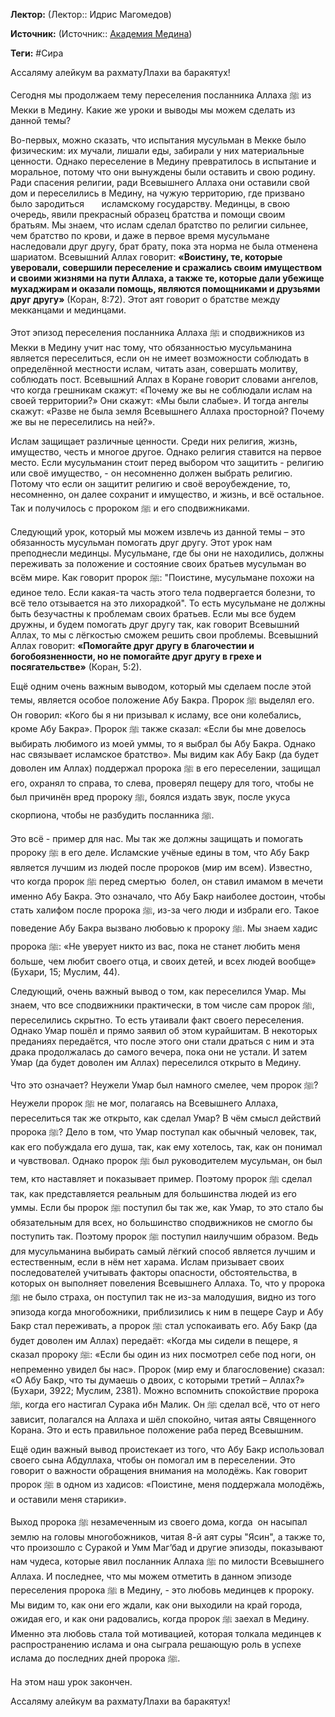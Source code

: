 **Лектор:** (Лектор:: Идрис Магомедов)

**Источник:** (Источник:: [Академия Медина](https://web.medinaschool.org/school/))

**Теги:** #Сира

Ассаляму алейкум ва рахматуЛлахи ва баракятух!


Сегодня мы продолжаем тему переселения посланника Аллаха ﷺ из Мекки в Медину. Какие же уроки и выводы мы можем сделать из данной темы?


Во-первых, можно сказать, что испытания мусульман в Мекке было физическим: их мучали, лишали еды, забирали у них материальные ценности. Однако переселение в Медину превратилось в испытание и моральное, потому что они вынуждены были оставить и свою родину. Ради спасения религии, ради Всевышнего Аллаха они оставили свой дом и переселились в Медину, на чужую территорию, где призвано было зародиться       исламскому государству. Мединцы, в свою очередь, явили прекрасный образец братства и помощи своим братьям. Мы знаем, что ислам сделал братство по религии сильнее, чем братство по крови, и даже в первое время мусульмане наследовали друг другу, брат брату, пока эта норма не была отменена шариатом. Всевышний Аллах говорит: **«Воистину, те, которые уверовали, совершили переселение и сражались своим имуществом и своими жизнями на пути Аллаха, а также те, которые дали убежище мухаджирам и оказали помощь, являются помощниками и друзьями друг другу»** (Коран, 8:72). Этот аят говорит о братстве между мекканцами и мединцами.


Этот эпизод переселения посланника Аллаха ﷺ и сподвижников из Мекки в Медину учит нас тому, что обязанностью мусульманина является переселиться, если он не имеет возможности соблюдать в определённой местности ислам, читать азан, совершать молитву, соблюдать пост. Всевышний Аллах в Коране говорит словами ангелов, что когда грешникам скажут: «Почему же вы не соблюдали ислам на своей территории?» Они скажут: «Мы были слабые». И тогда ангелы скажут: «Разве не была земля Всевышнего Аллаха просторной? Почему же вы не переселились на ней?».


Ислам защищает различные ценности. Среди них религия, жизнь, имущество, честь и многое другое. Однако религия ставится на первое место. Если мусульманин стоит перед выбором что защитить - религию или своё имущество, - он несомненно должен выбрать религию. Потому что если он защитит религию и своё вероубеждение, то, несомненно, он далее сохранит и имущество, и жизнь, и всё остальное. Так и получилось с пророком ﷺ и его сподвижниками.


Следующий урок, который мы можем извлечь из данной темы – это обязанность мусульман помогать друг другу. Этот урок нам преподнесли мединцы. Мусульмане, где бы они не находились, должны переживать за положение и состояние своих братьев мусульман во всём мире. Как говорит пророк ﷺ: "Поистине, мусульмане похожи на единое тело. Если какая-та часть этого тела подвергается болезни, то всё тело отзывается на это лихорадкой". То есть мусульмане не должны быть безучастны к проблемам своих братьев. Если мы все будем дружны, и будем помогать друг другу так, как говорит Всевышний Аллах, то мы с лёгкостью сможем решить свои проблемы. Всевышний Аллах говорит: **«Помогайте друг другу в благочестии и богобоязненности, но не помогайте друг другу в грехе и посягательстве»** (Коран, 5:2).


Ещё одним очень важным выводом, который мы сделаем после этой темы, является особое положение Абу Бакра. Пророк ﷺ выделял его. Он говорил: «Кого бы я ни призывал к исламу, все они колебались, кроме Абу Бакра». Пророк ﷺ также сказал: «Если бы мне довелось выбирать любимого из моей уммы, то я выбрал бы Абу Бакра. Однако нас связывает исламское братство». Мы видим как Абу Бакр (да будет доволен им Аллах) поддержал пророка ﷺ в его переселении, защищал его, охранял то справа, то слева, проверял пещеру для того, чтобы не был причинён вред пророку ﷺ, боялся издать звук, после укуса скорпиона, чтобы не разбудить посланника ﷺ.


Это всё - пример для нас. Мы так же должны защищать и помогать пророку ﷺ в его деле. Исламские учёные едины в том, что Абу Бакр является лучшим из людей после пророков (мир им всем). Известно, что когда пророк ﷺ перед смертью  болел, он ставил имамом в мечети именно Абу Бакра. Это означало, что Абу Бакр наиболее достоин, чтобы стать халифом после пророка ﷺ, из-за чего люди и избрали его. Такое поведение Абу Бакра вызвано любовью к пророку ﷺ. Мы знаем хадис пророка ﷺ: «Не уверует никто из вас, пока не станет любить меня больше, чем любит своего отца, и своих детей, и всех людей вообще» (Бухари, 15; Муслим, 44).


Следующий, очень важный вывод о том, как переселился Умар. Мы знаем, что все сподвижники практически, в том числе сам пророк ﷺ, переселились скрытно. То есть утаивали факт своего переселения. Однако Умар пошёл и прямо заявил об этом курайшитам. В некоторых преданиях передаётся, что после этого они стали драться с ним и эта драка продолжалась до самого вечера, пока они не устали. И затем Умар (да будет доволен им Аллах) переселился открыто в Медину.


Что это означает? Неужели Умар был намного смелее, чем пророк ﷺ? Неужели пророк ﷺ не мог, полагаясь на Всевышнего Аллаха, переселиться так же открыто, как сделал Умар? В чём смысл действий пророка ﷺ? Дело в том, что Умар поступал как обычный человек, так, как его побуждала его душа, так, как ему хотелось, так, как он понимал и чувствовал. Однако пророк ﷺ был руководителем мусульман, он был тем, кто наставляет и показывает пример. Поэтому пророк ﷺ сделал так, как представляется реальным для большинства людей из его уммы. Если бы пророк ﷺ поступил бы так же, как Умар, то это стало бы обязательным для всех, но большинство сподвижников не смогло бы поступить так. Поэтому пророк ﷺ поступил наилучшим образом. Ведь для мусульманина выбирать самый лёгкий способ является лучшим и естественным, если в нём нет харама. Ислам призывает своих последователей учитывать факторы опасности, обстоятельства, в которых он выполняет повеления Всевышнего Аллаха. То, что у пророка ﷺ не было страха, он поступил так не из-за малодушия, видно из того эпизода когда многобожники, приблизились к ним в пещере Саур и Абу Бакр стал переживать, а пророк ﷺ стал успокаивать его. Абу Бакр (да будет доволен им Аллах) передаёт: «Когда мы сидели в пещере, я сказал пророку ﷺ: «Если бы один из них посмотрел себе под ноги, он непременно увидел бы нас». Пророк (мир ему и благословение) сказал: «О Абу Бакр, что ты думаешь о двоих, с которыми третий – Аллах?» (Бухари, 3922; Муслим, 2381). Можно вспомнить спокойствие пророка ﷺ, когда его настигал Сурака ибн Малик. Он ﷺ сделал всё, что от него зависит, полагался на Аллаха и шёл спокойно, читая аяты Священного Корана. Это и есть правильное положение раба перед Всевышним.


Ещё один важный вывод проистекает из того, что Абу Бакр использовал своего сына Абдуллаха, чтобы он помогал им в переселении. Это говорит о важности обращения внимания на молодёжь. Как говорит пророк ﷺ в одном из хадисов: «Поистине, меня поддержала молодёжь, и оставили меня старики».


Выход пророка ﷺ незамеченным из своего дома, когда  он насыпал землю на головы многобожников, читая 8-й аят суры "Ясин", а также то, что произошло с Суракой и Умм Маг’бад и другие эпизоды, показывают нам чудеса, которые явил посланник Аллаха ﷺ по милости Всевышнего Аллаха. И последнее, что мы можем отметить в данном эпизоде переселения пророка ﷺ в Медину, - это любовь мединцев к пророку. Мы видим то, как они его ждали, как они выходили на край города, ожидая его, и как они радовались, когда пророк ﷺ заехал в Медину. Именно эта любовь стала той мотивацией, которая толкала мединцев к распространению ислама и она сыграла решающую роль в успехе ислама до последних дней пророка ﷺ.


На этом наш урок закончен.


Ассаляму алейкум ва рахматуЛлахи ва баракятух!


 

